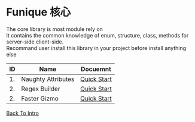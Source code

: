 # Funique 核心

The core library is most module rely on\
It contains the common knowledge of enum, structure, class, methods for server-side client-side.\
Recommand user install this library in your project before install anything else


| ID  | Name               | Docuemnt                                                    |
| --- | ------------------ | ----------------------------------------------------------- |
| 1.  | Naughty Attributes | [Quick Start](https://github.com/dbrizov/NaughtyAttributes) |
| 2.  | Regex Builder      | [Quick Start](https://github.com/karl-/unity-regex-builder) |
| 2.  | Faster Gizmo       | [Quick Start](https://github.com/sverdegd/FastGizmosUnity)  |

[Back To Intro](./intro.md)

